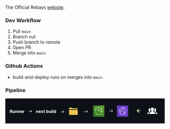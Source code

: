 The Official Rebays [website](https://d9d8156a660qw.cloudfront.net).

### Dev Workflow

1. Pull `main`
2. Branch out
3. Push branch to remote
4. Open PR
5. Merge into `main`

### Github Actions

* build-and-deploy runs on merges into `main`.

### Pipeline

![Alt text for the image](readme-assets/arch.png)